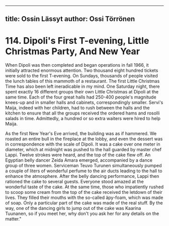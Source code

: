 
---
title: Ossin Lässyt
author: Ossi Törrönen
---

    
# 114. Dipoli's First T-evening, Little Christmas Party, And New Year

When Dipoli was then completed and began operations in fall 1966, it initially attracted enormous attention. Two thousand eight hundred tickets were sold to the first T-evening. On Sundays, thousands of people visited the lunch tables of this mammoth of a restaurant. The first Little Christmas Time has also been left ineradicable in my mind. One Saturday night, there spent exactly 16 different groups their own Little Christmas at Dipoli at the same time. Each of the four great halls had 250-400 people's magnitude knees-up and in smaller halls and cabinets, correspondingly smaller. Servi's Maija, indeed with her children, had to rush between the halls and the kitchen to ensure that all the groups received the ordered hams and rosolli salads in time. Admittedly, a hundred or so extra waiters were hired to help Maija.

As the first New Year's Eve arrived, the building was as if hammered. We roasted an entire bull in the fireplace at the lobby, and even the dessert was in correspondence with the scale of Dipoli. It was a cake over one meter in diameter, which at midnight was pushed to the hall guarded by master chef Lappi. Twelve strokes were heard, and the top of the cake flew off. An Egyptian belly dancer Zeida Amara emerged, accompanied by a dance group of three women. Serviceman Teuvo Turunen simultaneously pumped a couple of liters of wonderful perfume to the air ducts leading to the hall to enhance the atmosphere. After the belly dancing performance, Lappi then rationed the cake to several guests. Everyone stood amazed at the wonderful taste of the cake. At the same time, those who impatiently rushed to scoop some cream from the top of the cake received the letdown of their lives. They filled their mouths with the so-called äpy-foam, which was made of soap. Only a particular part of the cake was made of the real stuff. By the way, one of the dancing girls to jump out of the cake was Kaarina Tuunanen, so if you meet her, why don't you ask her for any details on the matter."
